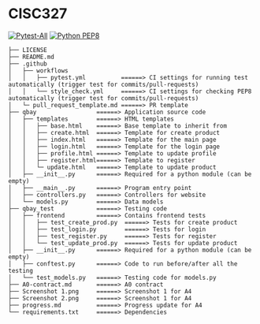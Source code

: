 # CISC327

[![Pytest-All](https://github.com/CISC-CMPE-327/Python-CI-2021/actions/workflows/pytest.yml/badge.svg)](https://github.com/CISC-CMPE-327/Python-CI-2021/actions/workflows/pytest.yml)
[![Python PEP8](https://github.com/CISC-CMPE-327/Python-CI-2021/actions/workflows/style_check.yml/badge.svg)](https://github.com/CISC-CMPE-327/Python-CI-2021/actions/workflows/style_check.yml)

```
├── LICENSE
├── README.md
├── .github
│   ├── workflows
│   │   ├── pytest.yml          ======> CI settings for running test automatically (trigger test for commits/pull-requests)
│   │   └── style_check.yml     ======> CI settings for checking PEP8 automatically (trigger test for commits/pull-requests)
│   └─ pull_request_template.md ======> PR template
├── qbay                 ======> Application source code
│   ├── templates        ======> HTML templates
│   │   ├── base.html    ======> Base template to inherit from
│   │   ├── create.html  ======> Template for create product
│   │   ├── index.html   ======> Template for the main page
│   │   ├── login.html   ======> Template for the login page
│   │   ├── profile.html ======> Template to update profile
│   │   ├── register.html======> Template to register
│   │   └─ update.html   ======> Template to update product
│   ├── __init__.py      ======> Required for a python module (can be empty)
│   ├── __main__.py      ======> Program entry point
│   ├── controllers.py   ======> Controllers for website
│   └── models.py        ======> Data models
├── qbay_test            ======> Testing code
│   ├── frontend         ======> Contains frontend tests
│   │   ├── test_create_prod.py  ======> Tests for create product
│   │   ├── test_login.py        ======> Tests for login
│   │   ├── test_register.py     ======> Tests for register
│   │   └── test_update_prod.py  ======> Tests for update product
│   ├── __init__.py      ======> Required for a python module (can be empty)
│   ├── conftest.py      ======> Code to run before/after all the testing
│   └── test_models.py   ======> Testing code for models.py
├── A0-contract.md       ======> A0 contract
├── Screenshot 1.png     ======> Screenshot 1 for A4
├── Screenshot 2.png     ======> Screenshot 1 for A4
├── progress.md          ======> Progress update for A4
└── requirements.txt     ======> Dependencies
```
